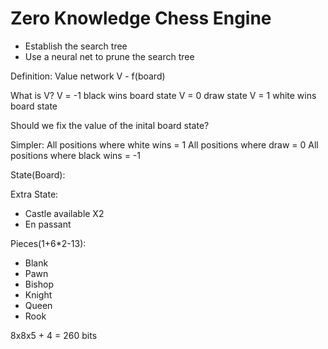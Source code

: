 # Zero Knowledge Chess Engine

* Establish the search tree
* Use a neural net to prune the search tree

Definition: Value network
V - f(board)

What is V?
V = -1 black wins board state
V = 0 draw state
V = 1 white wins board state

Should we fix the value of the inital board state?

Simpler:
All positions where white wins = 1
All positions where draw = 0
All positions where black wins = -1 

State(Board):

Extra State:
* Castle available X2
* En passant

Pieces(1+6*2-13):
* Blank
* Pawn
* Bishop
* Knight
* Queen
* Rook

8x8x5 + 4 = 260 bits